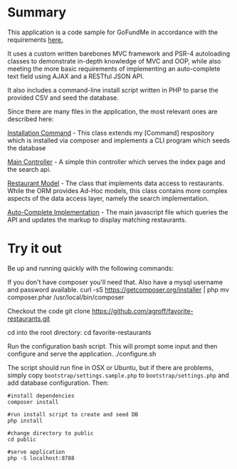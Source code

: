 # Summary
This application is a code sample for GoFundMe in accordance with the requirements [here.](https://www.gofundme.com/code-sample)

It uses a custom written barebones MVC framework and PSR-4 autoloading classes to demonstrate in-depth knowledge of MVC and OOP, while also meeting the more basic requirements of implementing an auto-complete text field using AJAX and a RESTful JSON API.
 
It also includes a command-line install script written in PHP to parse the provided CSV and seed the database.

Since there are many files in the application, the most relevant ones are described here:

[Installation Command](https://github.com/agroff/favorite-restaurants/blob/master/Groff/Restaurant/Command/Install.php) - This class extends my [Command] respository which is installed via composer and implements a CLI program which seeds the database 

[Main Controller](https://github.com/agroff/favorite-restaurants/blob/master/Groff/Restaurant/Controller.php) - A simple thin controller which serves the index page and the search api.

[Restaurant Model](https://github.com/agroff/favorite-restaurants/blob/master/Groff/Restaurant/Restaurant.php) - The class that implements data access to restaurants. While the ORM provides Ad-Hoc models, this class contains more complex aspects of the data access layer, namely the search implementation.

[Auto-Complete Implementation](https://github.com/agroff/favorite-restaurants/blob/master/public/js/main.js) - The main javascript file which queries the API and updates the markup to display matching restaurants. 

# Try it out

Be up and running quickly with the following commands:

If you don't have composer you'll need that. Also have a mysql username and password available.
    curl -sS https://getcomposer.org/installer | php
    mv composer.phar /usr/local/bin/composer

Checkout the code
    git clone https://github.com/agroff/favorite-restaurants.git

cd into the root directory:
    cd favorite-restaurants

Run the configuration bash script. This will prompt some input and then configure and serve the application.
    ./configure.sh
    
The script should run fine in OSX or Ubuntu, but if there are problems, simply copy `bootstrap/settings.sample.php` to `bootstrap/settings.php` and add database configuration. Then:

    #install dependencies
    composer install
    
    #run install script to create and seed DB
    php install
    
    #change directory to public
    cd public
    
    #serve application
    php -S localhost:8788


